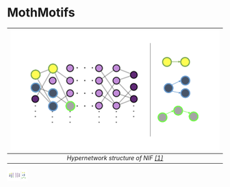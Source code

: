 # MothMotifs


| ![motif fig](figs/motif_fig.png) | 
|:--:| 
| *Hypernetwork structure of NIF [[1]](#1)* |

<img src="figs/motif_fig.png" width="48">
